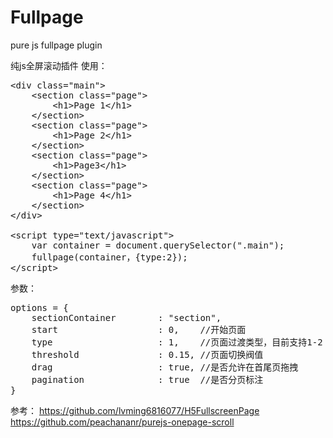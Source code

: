 # Fullpage
pure js fullpage plugin

纯js全屏滚动插件
使用：
<pre>
&lt;div class="main"&gt;
    &lt;section class="page"&gt;
        &lt;h1&gt;Page 1&lt;/h1&gt;
    &lt;/section&gt;
    &lt;section class="page"&gt;
        &lt;h1&gt;Page 2&lt;/h1&gt;
    &lt;/section&gt;
    &lt;section class="page"&gt;
        &lt;h1&gt;Page3&lt;/h1&gt;
    &lt;/section&gt;
    &lt;section class="page"&gt;
        &lt;h1&gt;Page 4&lt;/h1&gt;
    &lt;/section&gt;
&lt;/div&gt;

&lt;script type="text/javascript"&gt;
	var container = document.querySelector(".main");
	fullpage(container，{type:2});	
&lt;/script&gt;
</pre>
参数：
<pre>
options = {
	sectionContainer		: "section",
	start					: 0,    //开始页面
	type                    : 1,    //页面过渡类型，目前支持1-2
	threshold               : 0.15, //页面切换阀值
	drag					: true, //是否允许在首尾页拖拽
	pagination				: true  //是否分页标注
}
</pre>

参考：
https://github.com/lvming6816077/H5FullscreenPage
https://github.com/peachananr/purejs-onepage-scroll